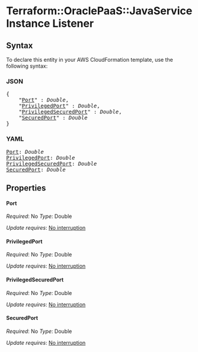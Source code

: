# Terraform::OraclePaaS::JavaServiceInstance Listener

## Syntax

To declare this entity in your AWS CloudFormation template, use the following syntax:

### JSON

<pre>
{
    "<a href="#port" title="Port">Port</a>" : <i>Double</i>,
    "<a href="#privilegedport" title="PrivilegedPort">PrivilegedPort</a>" : <i>Double</i>,
    "<a href="#privilegedsecuredport" title="PrivilegedSecuredPort">PrivilegedSecuredPort</a>" : <i>Double</i>,
    "<a href="#securedport" title="SecuredPort">SecuredPort</a>" : <i>Double</i>
}
</pre>

### YAML

<pre>
<a href="#port" title="Port">Port</a>: <i>Double</i>
<a href="#privilegedport" title="PrivilegedPort">PrivilegedPort</a>: <i>Double</i>
<a href="#privilegedsecuredport" title="PrivilegedSecuredPort">PrivilegedSecuredPort</a>: <i>Double</i>
<a href="#securedport" title="SecuredPort">SecuredPort</a>: <i>Double</i>
</pre>

## Properties

#### Port

_Required_: No
_Type_: Double

_Update requires_: [No interruption](https://docs.aws.amazon.com/AWSCloudFormation/latest/UserGuide/using-cfn-updating-stacks-update-behaviors.html#update-no-interrupt)

#### PrivilegedPort

_Required_: No
_Type_: Double

_Update requires_: [No interruption](https://docs.aws.amazon.com/AWSCloudFormation/latest/UserGuide/using-cfn-updating-stacks-update-behaviors.html#update-no-interrupt)

#### PrivilegedSecuredPort

_Required_: No
_Type_: Double

_Update requires_: [No interruption](https://docs.aws.amazon.com/AWSCloudFormation/latest/UserGuide/using-cfn-updating-stacks-update-behaviors.html#update-no-interrupt)

#### SecuredPort

_Required_: No
_Type_: Double

_Update requires_: [No interruption](https://docs.aws.amazon.com/AWSCloudFormation/latest/UserGuide/using-cfn-updating-stacks-update-behaviors.html#update-no-interrupt)

